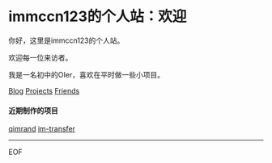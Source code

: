 # immccn123的个人站：欢迎
你好，这里是immccn123的个人站。

欢迎每一位来访者。

我是一名初中的OIer，喜欢在平时做一些小项目。

[Blog](/blog.html) [Projects](/projects.html) [Friends](/friend.html)

#### 近期制作的项目
[qimrand](https://github.com/immccn123/qimrand) [im-transfer](https://github.com/immccn123/im-transfer)



---
EOF
